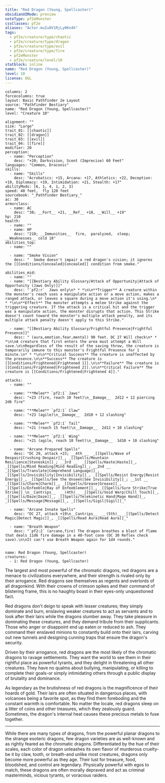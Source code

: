 ```yaml
---
title: "Red Dragon (Young, Spellcaster)"
obsidianUIMode: preview
noteType: pf2eMonster
cssClasses: pf2e
aliases: "Actor.muIu0V1RjLy0Kn4h" 
tags:
  - pf2e/creature/type/chaotic
  - pf2e/creature/type/dragon
  - pf2e/creature/type/evil
  - pf2e/creature/type/fire
  - pf2eMonster
  - pf2e/creature/level/10
statblock: inline
name: "Red Dragon (Young, Spellcaster)"
level: 10
license: OGL
---
```


```statblock
columns: 2
forcecolumns: true
layout: Basic Pathfinder 2e Layout
source: "Pathfinder Bestiary"
name: "Red Dragon (Young, Spellcaster)"
level: "Creature 10"

alignment: ""
size: "Large"
trait_01: [[chaotic]]
trait_02: [[dragon]]
trait_03: [[evil]]
trait_04: [[fire]]
modifier: 20
perception:
  - name: "Perception"
    desc: "+20; Darkvision, Scent (Imprecise) 60 Feet"
languages: "Common, Draconic"
skills:
  - name: "Skills"
    desc: "Acrobatics: +15, Arcana: +17, Athletics: +22, Deception: +19, Diplomacy: +19, Intimidation: +21, Stealth: +17"
abilityMods: [6, 1, 4, 1, 2, 3]
speed: 40 feet,  fly 120 feet
sourcebook: "_Pathfinder Bestiary_"
ac: 30
armorclass:
  - name: AC
    desc: "30; __Fort__ +21, __Ref__ +18, __Will__ +19"
hp: 210
health:
  - name: ""
  - name: HP
    desc: "210; __Immunities__  fire,  paralyzed,  sleep; __Weaknesses__ cold 10"
abilities_top:
  - name: ""

  - name: "Smoke Vision"
    desc: "  Smoke doesn't impair a red dragon's vision; it ignores the [[Conditions/Concealed|Concealed]] condition from smoke."

abilities_mid:
  - name: ""
  - name: "[[Bestiary Ability Glossary/Attack of Opportunity|Attack of Opportunity (Jaws Only)]]"
    desc: "`pf2:r`  Jaws only\n* * *\n\n**Trigger** A creature within the monster's reach uses a manipulate action or a move action, makes a ranged attack, or leaves a square during a move action it's using.\n* * *\n\n**Effect** The monster attempts a melee Strike against the triggering creature. If the attack is a critical hit and the trigger was a manipulate action, the monster disrupts that action. This Strike doesn't count toward the monster's multiple attack penalty, and its multiple attack penalty doesn't apply to this Strike."

  - name: "[[Bestiary Ability Glossary/Frightful Presence|Frightful Presence]]"
    desc: " (aura,emotion,fear,mental) 90 feet. DC 27 Will check\n* * *\n\nA creature that first enters the area must attempt a Will save.\n\nRegardless of the result of the saving throw, the creature is temporarily immune to this monster's Frightful Presence for 1 minute.\n* * *\n\n**Critical Success** The creature is unaffected by the presence.\n\n**Success** The creature is [[Conditions/Frightened|Frightened 1]].\n\n**Failure** The creature is [[Conditions/Frightened|Frightened 2]].\n\n**Critical Failure** The creature is [[Conditions/Frightened|Frightened 4]]."

attacks:
  - name: ""

  - name: "**Melee** `pf2:1` Jaws"
    desc: "+23 (fire, reach 10 feet)\n__Damage__  2d12 + 12 piercing 2d6 fire"

  - name: "**Melee** `pf2:1` Claw"
    desc: "+23 (agile)\n__Damage__  2d10 + 12 slashing"

  - name: "**Melee** `pf2:1` Tail"
    desc: "+21 (reach 15 feet)\n__Damage__  2d12 + 10 slashing"

  - name: "**Melee** `pf2:1` Wing"
    desc: "+21 (agile, reach 10 feet)\n__Damage__  1d10 + 10 slashing"

  - name: "Arcane Prepared Spells"
    desc: "DC 29, attack +23; __4th __  _[[Spells/Wave of Despair|Crushing Despair]]_, _[[Spells/Mountain Resilience|Stoneskin]]_; __3rd __  _[[Spells/Haste|Haste]]_, _[[Spells/Mind Reading|Mind Reading]]_; __2nd __  _[[Spells/Translate|Comprehend Language]]_, _[[Spells/Invisibility|Invisibility]]_, _[[Spells/Resist Energy|Resist Energy]]_, _[[Spells/See the Unseen|See Invisibility]]_; __1st __  _[[Spells/Charm|Charm]]_, _[[Spells/Grease|Grease]]_, _[[Spells/Enfeeble|Ray of Enfeeblement]]_, _[[Spells/Sure Strike|True Strike]]_\n__Cantrips__  __(4th)__ _[[Spells/Void Warp|Chill Touch]]_, _[[Spells/Daze|Daze]]_, _[[Spells/Telekinetic Hand|Mage Hand]]_, _[[Spells/Message|Message]]_, _[[Spells/Sigil|Sigil]]_"

  - name: "Arcane Innate Spells"
    desc: "DC 27, attack +19\n__Cantrips__  __(5th)__ _[[Spells/Detect Magic|Detect Magic]]_, _[[Spells/Read Aura|Read Aura]]_"

  - name: "Breath Weapon"
    desc: "`pf2:2` (arcane,fire) The dragon breathes a blast of flame that deals 11d6 fire damage in a 40-foot cone (DC 30 Reflex check save).\n\nIt can't use Breath Weapon again for 1d4 rounds."
 
```

```encounter-table
name: Red Dragon (Young, Spellcaster)
creatures:
  - 1: Red Dragon (Young, Spellcaster)
```



The largest and most powerful of the chromatic dragons, red dragons are a menace to civilizations everywhere, and their strength is rivaled only by their arrogance. Red dragons see themselves as regents and overlords of all dragonkind. With their crowns of crimson spikes and their command of blistering frame, this is no haughty boast in their eyes-only unquestioned fact.

Red dragons don't deign to speak with lesser creatures; they simply dominate and burn, enslaving weaker creatures to act as servants and to look after their lairs while the dragons slumber away. They take pleasure in dominating these creatures, and they demand tribute from their supplicants. Those who anger or disappoint end up eaten or reduced to ash. They command their enslaved minions to constantly build onto their lairs, carving out new tunnels and designing cunning traps that ensure the dragon's security.

Driven by their arrogance, red dragons are the most likely of the chromatic dragons to ravage settlements. They want the world to see them in their rightful place as powerful tyrants, and they delight in threatening all other creatures. They have no qualms about bullying, manipulating, or killing to complete their goals-or simply intimidating others through a public display of brutality and dominance.

As legendary as the brutishness of red dragons is the magnificence of their hoards of gold. Their lairs are often situated in dangerous places, with volcanoes being a favorite spot, as they find them foreboding and the constant warmth is comfortable. No matter the locale, red dragons sleep on a litter of coins and other treasures, which they zealously guard. Sometimes, the dragon's internal heat causes these precious metals to fuse together.

* * *

While there are many types of dragons, from the powerful planar dragons to the strange esoteric dragons, few dragon varieties are as well-known and as rightly feared as the chromatic dragons. Differentiated by the hue of their scales, each color of dragon unleashes its own flavor of murderous cruelty-be it by claw, tooth, or breath-and unlike most creatures, dragons only become more powerful as they age. Their lust for treasure, food, bloodshed, and control are legendary. Physically powerful with egos to match, these dragons are often morally depraved and act as criminal masterminds, vicious tyrants, or voracious raiders.
